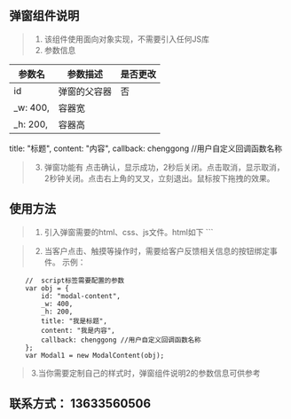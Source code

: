 ## 弹窗组件说明
> 1. 该组件使用面向对象实现，不需要引入任何JS库
> 2. 参数信息
> 
 参数名        | 参数描述              |是否更改|
 ------------- |------------ 		   |--------|
 id            | 弹窗的父容器		   |否|
 _w: 400,      | 容器宽
_h: 200,       | 容器高
title: "标题",
content: "内容",
callback: chenggong //用户自定义回调函数名称

> 3. 弹窗功能有 点击确认，显示成功，2秒后关闭。点击取消，显示取消，2秒钟关闭。点击右上角的叉叉，立刻退出。鼠标按下拖拽的效果。
 ## 使用方法
>	1. 引入弹窗需要的html、css、js文件。html如下
	```
	
>	2. 当客户点击、触摸等操作时，需要给客户反馈相关信息的按钮绑定事件。
>	示例：
```
	//  script标签需要配置的参数
	var obj = {
        id: "modal-content",
        _w: 400,
        _h: 200,
        title: "我是标题",
        content: "我是内容",
        callback: chenggong //用户自定义回调函数名称
    };
	var Modal1 = new ModalContent(obj);
```
>  3.当你需要定制自己的样式时，弹窗组件说明2的参数信息可供参考 
## 联系方式： 13633560506
